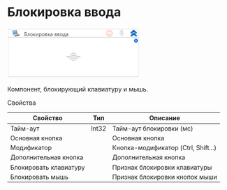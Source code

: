 # Блокировка ввода

![](<../../../.gitbook/assets/image (665).png>)



Компонент, блокирующий клавиатуру и мышь.

Свойства

| Свойство               | Тип   | Описание                            |
| ---------------------- | ----- | ----------------------------------- |
| Тайм-аут               | Int32 | Тайм-аут блокировки (мс)            |
| Основная кнопка        |       | Основная кнопка                     |
| Модификатор            |       | Кнопка-модификатор (Ctrl, Shift...) |
| Дополнительная кнопка  |       | Дополнительная кнопка               |
| Блокировать клавиатуру |       | Признак блокировки клавиатуры       |
| Блокировать мышь       |       | Признак блокировки кнопок мыши      |

